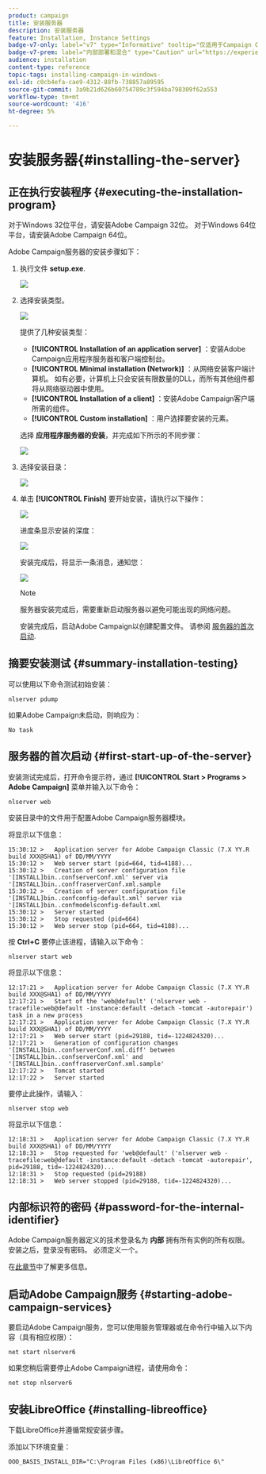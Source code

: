 ```yaml
---
product: campaign
title: 安装服务器
description: 安装服务器
feature: Installation, Instance Settings
badge-v7-only: label="v7" type="Informative" tooltip="仅适用于Campaign Classicv7"
badge-v7-prem: label="内部部署和混合" type="Caution" url="https://experienceleague.adobe.com/docs/campaign-classic/using/installing-campaign-classic/architecture-and-hosting-models/hosting-models-lp/hosting-models.html?lang=zh-Hans" tooltip="仅适用于内部部署和混合部署"
audience: installation
content-type: reference
topic-tags: installing-campaign-in-windows-
exl-id: c0cb4efa-cae9-4312-88fb-738857a89595
source-git-commit: 3a9b21d626b60754789c3f594ba798309f62a553
workflow-type: tm+mt
source-wordcount: '416'
ht-degree: 5%

---
```


# 安装服务器{#installing-the-server}



## 正在执行安装程序 {#executing-the-installation-program}

对于Windows 32位平台，请安装Adobe Campaign 32位。 对于Windows 64位平台，请安装Adobe Campaign 64位。

Adobe Campaign服务器的安装步骤如下：

1. 执行文件 **setup.exe**.

   ![](assets/s_ncs_install_installer_01.png)

1. 选择安装类型。

   ![](assets/s_ncs_install_installer_01a.png)

   提供了几种安装类型：

   * **[!UICONTROL Installation of an application server]** ：安装Adobe Campaign应用程序服务器和客户端控制台。
   * **[!UICONTROL Minimal installation (Network)]** ：从网络安装客户端计算机。 如有必要，计算机上只会安装有限数量的DLL，而所有其他组件都将从网络驱动器中使用。
   * **[!UICONTROL Installation of a client]** ：安装Adobe Campaign客户端所需的组件。
   * **[!UICONTROL Custom installation]** ：用户选择要安装的元素。

   选择 **应用程序服务器的安装**，并完成如下所示的不同步骤：

   ![](assets/s_ncs_install_installer_02.png)

1. 选择安装目录：

   ![](assets/s_ncs_install_installer_03.png)

1. 单击 **[!UICONTROL Finish]** 要开始安装，请执行以下操作：

   ![](assets/s_ncs_install_installer_04.png)

   进度条显示安装的深度：

   ![](assets/s_ncs_install_installer_05.png)

   安装完成后，将显示一条消息，通知您：

   ![](assets/s_ncs_install_installer_06.png)

   >[!NOTE]
   >
   >服务器安装完成后，需要重新启动服务器以避免可能出现的网络问题。

   安装完成后，启动Adobe Campaign以创建配置文件。 请参阅 [服务器的首次启动](#first-start-up-of-the-server).

## 摘要安装测试 {#summary-installation-testing}

可以使用以下命令测试初始安装：

```
nlserver pdump
```

如果Adobe Campaign未启动，则响应为：

```
No task
```

## 服务器的首次启动 {#first-start-up-of-the-server}

安装测试完成后，打开命令提示符，通过 **[!UICONTROL Start > Programs > Adobe Campaign]** 菜单并输入以下命令：

```
nlserver web
```

安装目录中的文件用于配置Adobe Campaign服务器模块。

将显示以下信息：

```
15:30:12 >   Application server for Adobe Campaign Classic (7.X YY.R build XXX@SHA1) of DD/MM/YYYY
15:30:12 >   Web server start (pid=664, tid=4188)...
15:30:12 >   Creation of server configuration file '[INSTALL]bin..confserverConf.xml' server via '[INSTALL]bin..conffraserverConf.xml.sample
15:30:12 >   Creation of server configuration file '[INSTALL]bin..confconfig-default.xml' server via '[INSTALL]bin..confmodelsconfig-default.xml
15:30:12 >   Server started
15:30:12 >   Stop requested (pid=664)
15:30:12 >   Web server stop (pid=664, tid=4188)...
```

按 **Ctrl+C** 要停止该进程，请输入以下命令：

```
nlserver start web
```

将显示以下信息：

```
12:17:21 >   Application server for Adobe Campaign Classic (7.X YY.R build XXX@SHA1) of DD/MM/YYYY
12:17:21 >   Start of the 'web@default' ('nlserver web -tracefile:web@default -instance:default -detach -tomcat -autorepair') task in a new process 
12:17:21 >   Application server for Adobe Campaign Classic (7.X YY.R build XXX@SHA1) of DD/MM/YYYY
12:17:21 >   Web server start (pid=29188, tid=-1224824320)...
12:17:21 >   Generation of configuration changes '[INSTALL]bin..confserverConf.xml.diff' between '[INSTALL]bin..confserverConf.xml' and '[INSTALL]bin..conffraserverConf.xml.sample'
12:17:22 >   Tomcat started
12:17:22 >   Server started
```

要停止此操作，请输入：

```
nlserver stop web
```

将显示以下信息：

```
12:18:31 >   Application server for Adobe Campaign Classic (7.X YY.R build XXX@SHA1) of DD/MM/YYYY
12:18:31 >   Stop requested for 'web@default' ('nlserver web -tracefile:web@default -instance:default -detach -tomcat -autorepair', pid=29188, tid=-1224824320)...
12:18:31 >   Stop requested (pid=29188)
12:18:31 >   Web server stopped (pid=29188, tid=-1224824320)...
```

## 内部标识符的密码 {#password-for-the-internal-identifier}

Adobe Campaign服务器定义的技术登录名为 **内部** 拥有所有实例的所有权限。 安装之后，登录没有密码。 必须定义一个。

在[此章节](../../installation/using/configuring-campaign-server.md#internal-identifier)中了解更多信息。

## 启动Adobe Campaign服务 {#starting-adobe-campaign-services}

要启动Adobe Campaign服务，您可以使用服务管理器或在命令行中输入以下内容（具有相应权限）：

```
net start nlserver6
```

如果您稍后需要停止Adobe Campaign进程，请使用命令：

```
net stop nlserver6
```

## 安装LibreOffice {#installing-libreoffice}

下载LibreOffice并遵循常规安装步骤。

添加以下环境变量：

```
OOO_BASIS_INSTALL_DIR="C:\Program Files (x86)\LibreOffice 6\"
```
